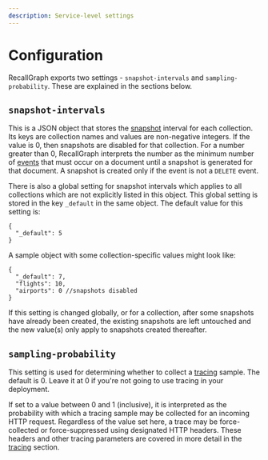 ```yaml
---
description: Service-level settings
---
```


# Configuration

RecallGraph exports two settings - `snapshot-intervals` and `sampling-probability`. These are explained in the sections below.

## `snapshot-intervals`

This is a JSON object that stores the [snapshot](../../understanding-recallgraph/terminology/#snapshot) interval for each collection. Its keys are collection names and values are non-negative integers. If the value is 0, then snapshots are disabled for that collection. For a number greater than 0, RecallGraph interprets the number as the minimum number of [events](../../understanding-recallgraph/terminology/#event) that must occur on a document until a snapshot is generated for that document. A snapshot is created only if the event is not a `DELETE` event.

There is also a global setting for snapshot intervals which applies to all collections which are not explicitly listed in this object. This global setting is stored in the key `_default` in the same object. The default value for this setting is:

```text
{
  "_default": 5
}
```

A sample object with some collection-specific values might look like:

```text
{
  "_default": 7,
  "flights": 10,
  "airports": 0 //snapshots disabled
}
```

If this setting is changed globally, or for a collection, after some snapshots have already been created, the existing snapshots are left untouched and the new value\(s\) only apply to snapshots created thereafter.

## `sampling-probability`

This setting is used for determining whether to collect a [tracing](tracing.md) sample. The default is 0. Leave it at 0 if you're not going to use tracing in your deployment.

If set to a value between 0 and 1 \(inclusive\), it is interpreted as the probability with which a tracing sample may be collected for an incoming HTTP request. Regardless of the value set here, a trace may be force-collected or force-suppressed using designated HTTP headers. These headers and other tracing parameters are covered in more detail in the [tracing](tracing.md) section.

